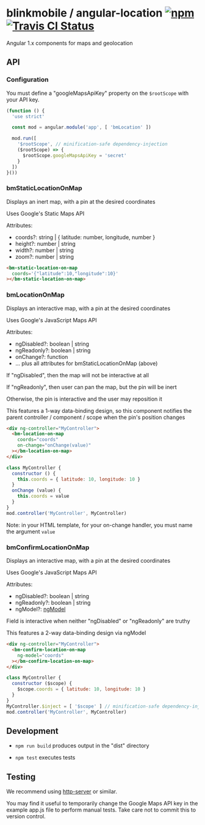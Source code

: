 # blinkmobile / angular-location [![npm](https://img.shields.io/npm/v/@blinkmobile/angular-location.svg?maxAge=2592000)](https://www.npmjs.com/package/@blinkmobile/angular-location) [![Travis CI Status](https://travis-ci.org/blinkmobile/angular-location.js.svg?branch=master)](https://travis-ci.org/blinkmobile/angular-location.js)

Angular 1.x components for maps and geolocation


## API


### Configuration

You must define a "googleMapsApiKey" property on the `$rootScope` with your API key.

```js
(function () {
  'use strict'

  const mod = angular.module('app', [ 'bmLocation' ])

  mod.run([
    '$rootScope', // minification-safe dependency-injection
    ($rootScope) => {
      $rootScope.googleMapsApiKey = 'secret'
    }
  ])
}())
```


### bmStaticLocationOnMap

Displays an inert map, with a pin at the desired coordinates

Uses Google's Static Maps API

Attributes:

-   coords?: string | { latitude: number, longitude, number }
-   height?: number | string
-   width?: number | string
-   zoom?: number | string

```html
<bm-static-location-on-map
  coords='{"latitude":10,"longitude":10}'
></bm-static-location-on-map>
```


### bmLocationOnMap

Displays an interactive map, with a pin at the desired coordinates

Uses Google's JavaScript Maps API

Attributes:

-   ngDisabled?: boolean | string
-   ngReadonly?: boolean | string
-   onChange?: function
-   ... plus all attributes for bmStaticLocationOnMap (above)

If "ngDisabled", then the map will not be interactive at all

If "ngReadonly", then user can pan the map, but the pin will be inert

Otherwise, the pin is interactive and the user may reposition it

This features a 1-way data-binding design, so this component notifies the parent controller / component / scope when the pin's position changes

```html
<div ng-controller="MyController">
  <bm-location-on-map
    coords="coords"
    on-change="onChange(value)"
  ></bm-location-on-map>
</div>
```

```js
class MyController {
  constructor () {
    this.coords = { latitude: 10, longitude: 10 }
  }
  onChange (value) {
    this.coords = value
  }
}
mod.controller('MyController', MyController)
```

Note: in your HTML template, for your on-change handler, you must name the argument `value`


### bmConfirmLocationOnMap

Displays an interactive map, with a pin at the desired coordinates

Uses Google's JavaScript Maps API

Attributes:

-   ngDisabled?: boolean | string
-   ngReadonly?: boolean | string
-   ngModel?: [ngModel](https://docs.angularjs.org/api/ng/directive/ngModel)

Field is interactive when neither "ngDisabled" or "ngReadonly" are truthy

This features a 2-way data-binding design via ngModel

```html
<div ng-controller="MyController">
  <bm-confirm-location-on-map
    ng-model="coords"
  ></bm-confirm-location-on-map>
</div>
```

```js
class MyController {
  constructor ($scope) {
    $scope.coords = { latitude: 10, longitude: 10 }
  }
}
MyController.$inject = [ '$scope' ] // minification-safe dependency-injection
mod.controller('MyController', MyController)
```


## Development

-   `npm run build` produces output in the "dist" directory

-   `npm test` executes tests


## Testing

We recommend using [http-server](https://github.com/indexzero/http-server) or similar.

You may find it useful to temporarily change the Google Maps API key in the example app.js file to perform manual tests.
Take care not to commit this to version control.
